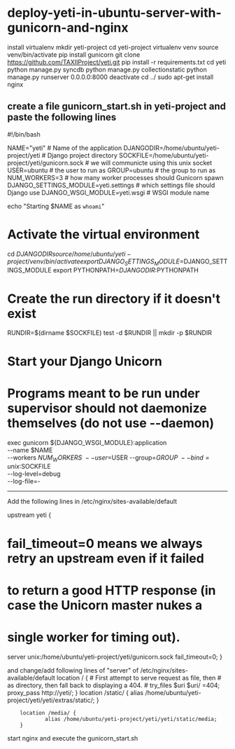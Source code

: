 # deploy-yeti-in-ubuntu-server-with-gunicorn-and-nginx

install virtualenv
mkdir yeti-project
cd yeti-project
virtualenv venv
source venv/bin/activate
pip install gunicorn
git clone https://github.com/TAXIIProject/yeti.git
pip install -r requirements.txt
cd yeti
python manage.py syncdb
python manage.py collectionstatic
python manage.py runserver 0.0.0.0:8000
deactivate
cd ../
sudo apt-get install nginx

create a file gunicorn_start.sh in yeti-project and paste the following lines
---------------------------------------------------------
#!/bin/bash

NAME="yeti"                                  # Name of the application
DJANGODIR=/home/ubuntu/yeti-project/yeti             # Django project directory
SOCKFILE=/home/ubuntu/yeti-project/yeti/gunicorn.sock  # we will communicte using this unix socket
USER=ubuntu                                       # the user to run as
GROUP=ubuntu                                     # the group to run as
NUM_WORKERS=3                                     # how many worker processes should Gunicorn spawn
DJANGO_SETTINGS_MODULE=yeti.settings             # which settings file should Django use
DJANGO_WSGI_MODULE=yeti.wsgi                     # WSGI module name

echo "Starting $NAME as `whoami`"

# Activate the virtual environment
cd $DJANGODIR
source /home/ubuntu/yeti-project/venv/bin/activate
export DJANGO_SETTINGS_MODULE=$DJANGO_SETTINGS_MODULE
export PYTHONPATH=$DJANGODIR:$PYTHONPATH

# Create the run directory if it doesn't exist
RUNDIR=$(dirname $SOCKFILE)
test -d $RUNDIR || mkdir -p $RUNDIR

# Start your Django Unicorn
# Programs meant to be run under supervisor should not daemonize themselves (do not use --daemon)
exec gunicorn ${DJANGO_WSGI_MODULE}:application \
  --name $NAME \
  --workers $NUM_WORKERS \
  --user=$USER --group=$GROUP \
  --bind=unix:$SOCKFILE \
  --log-level=debug \
  --log-file=-

----------------------------------------------------------

Add the following lines in /etc/nginx/sites-available/default

upstream yeti {
  # fail_timeout=0 means we always retry an upstream even if it failed
  # to return a good HTTP response (in case the Unicorn master nukes a
  # single worker for timing out).
  server unix:/home/ubuntu/yeti-project/yeti/gunicorn.sock fail_timeout=0;
}

and change/add following lines of  "server" of /etc/nginx/sites-available/default
location / {
                # First attempt to serve request as file, then
                # as directory, then fall back to displaying a 404.
                # try_files $uri $uri/ =404;
                proxy_pass http://yeti/;
        }
        location /static/ {
                alias /home/ubuntu/yeti-project/yeti/yeti/extras/static/;
        }

        location /media/ {
                alias /home/ubuntu/yeti-project/yeti/yeti/static/media;
        }

start nginx and execute the gunicorn_start.sh 


